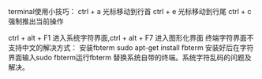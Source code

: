 terminal使用小技巧：
	ctrl + a 光标移动到行首
	ctrl + e 光标移动到行尾
	ctrl + c 强制推出当前操作

ctrl + alt + F1 进入系统字符界面,ctrl + alt + F7 进入图形化界面
终端字符界面不支持中文的解决方式：
安装fbterm
sudo apt-get install fbterm
安装好后在字符界面输入sudo fbterm运行fbterm 替换系统自带的终端。系统字符乱码的问题及解决。
